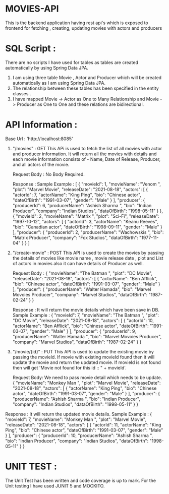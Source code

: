 # MOVIES-API
This is the backend application having rest api's which is exposed to frontend for fetching , creating, updating movies with actors and producers

# SQL Script :

There are no scripts I have used for tables as tables are created automatically by using Spring Data JPA.

1. I am using three table Movie , Actor and Producer which will be created automatically as I am using Spring Data JPA.
2. The relationship between these tables has been specified in the entity classes .
3. I have mapped Movie -> Actor as One to Many Relationship and Movie -> Producer as One to One and these relations are bidirectional.


# API Information :

Base Url : 'http://localhost:8085'

1. "/movies" : GET
    This APi is used to fetch the list of all movies with actor and producer information. It will return all the movies with details and each
    movie information consists of - Name, Date of Release, Producer, and all actors of the movie.
    
    Request Body : 
    No Body Required.
    
    Response : Sample Example :
    [
    {
        "movieId": 1,
        "movieName": "Venom ",
        "plot": "Marvel Movie",
        "releaseDate": "2021-08-18",
        "actors": [
            {
                "actorId": 7,
                "actorName": "King Ping",
                "bio": "Chinese actor",
                "dateOfBirth": "1991-03-07",
                "gender": "Male"
            }
        ],
        "producer": {
            "producerId": 6,
            "producerName": "Ashish Sharma ",
            "bio": "Indian Producer",
            "company": "Indian Studios",
            "dataOfBirth": "1998-05-11"
        }
    },
    {
        "movieId": 2,
        "movieName": "Matrix ",
        "plot": "Sci-Fi",
        "releaseDate": "1997-10-12",
        "actors": [
            {
                "actorId": 3,
                "actorName": "Keanu Reeves",
                "bio": "Canadian actor",
                "dateOfBirth": "1998-09-11",
                "gender": "Male"
            }
        ],
        "producer": {
            "producerId": 2,
            "producerName": "Wachowskis ",
            "bio": "Matrix Producer",
            "company": "Fox Studios",
            "dataOfBirth": "1977-11-04"
        }
    }
    ]
    
2. "/create-movie" : POST
    This API is used to create the movies by passing the details of movies like movie name , movie release date , plot and List of actors
    in movies also it can have details of Producer as well.
    
    Request Body :
     {
        "movieName": "The Batman ",
        "plot": "DC Movie",
        "releaseDate": "2021-08-18",
        "actors": [
            {
                "actorName": "Ben Afflick",
                "bio": "Chinese actor",
                "dateOfBirth": "1991-03-07",
                "gender": "Male"
            }
        ],
        "producer": {
            "producerName": "Walter Hamada",
            "bio": "Marvel Movoies Producer",
            "company": "Marvel Studios",
            "dataOfBirth": "1987-02-24"
        }
    }
    
    Response : It will return the movie details which have been save in DB.
    Sample Example :
      {
    "movieId": 7,
    "movieName": "The Batman ",
    "plot": "DC Movie",
    "releaseDate": "2021-08-18",
    "actors": [
        {
            "actorId": 10,
            "actorName": "Ben Afflick",
            "bio": "Chinese actor",
            "dateOfBirth": "1991-03-07",
            "gender": "Male"
        }
    ],
    "producer": {
        "producerId": 9,
        "producerName": "Walter Hamada ",
        "bio": "Marvel Movoies Producer",
        "company": "Marvel Studios",
        "dataOfBirth": "1987-02-24"
    }
}


3. "/movie/{id}" : PUT 
    This API is used to update the existing movie by passing the movieId. If movie with existing movieId found then
    it will update the movie and return the updated movie. If movieId is not found then will get 'Movie not found for this id :: " + movieId'.
    
    Request Body:
    We need to pass movie detail which needs to be update.
    {
        "movieName": "Monkey Man ",
        "plot": "Marvel Movie",
        "releaseDate": "2021-08-18",
        "actors": [
            {
                "actorName": "King Ping",
                "bio": "Chinese actor",
                "dateOfBirth": "1991-03-07",
                "gender": "Male"
            }
        ],
        "producer": {
            "producerName": "Ashish Sharma ",
            "bio": "Indian Producer",
            "company": "Indian Studios",
            "dataOfBirth": "1998-05-11"
        }
    }
 
 Response : It will return the updated movie details.
  Sample Example :
    {
    "movieId": 7,
    "movieName": "Monkey Man ",
    "plot": "Marvel Movie",
    "releaseDate": "2021-08-18",
    "actors": [
        {
            "actorId": 11,
            "actorName": "King Ping",
            "bio": "Chinese actor",
            "dateOfBirth": "1991-03-07",
            "gender": "Male"
        }
    ],
    "producer": {
        "producerId": 10,
        "producerName": "Ashish Sharma ",
        "bio": "Indian Producer",
        "company": "Indian Studios",
        "dataOfBirth": "1998-05-11"
    }
}

   
# UNIT TEST :
  The Unit Test has been written and code coverage is up to mark. For the Unit testing I have used JUNIT 5 and MOCKITO.
    
